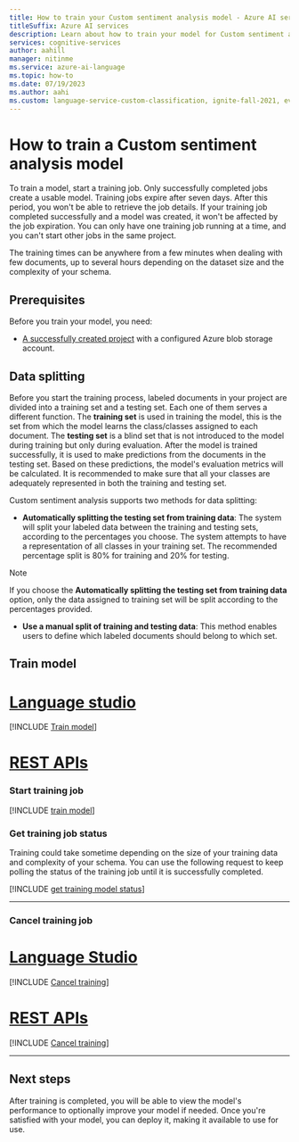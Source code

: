 ```yaml
---
title: How to train your Custom sentiment analysis model - Azure AI services
titleSuffix: Azure AI services
description: Learn about how to train your model for Custom sentiment analysis.
services: cognitive-services
author: aahill
manager: nitinme
ms.service: azure-ai-language
ms.topic: how-to
ms.date: 07/19/2023
ms.author: aahi
ms.custom: language-service-custom-classification, ignite-fall-2021, event-tier1-build-2022
---
```


# How to train a Custom sentiment analysis model

<!--Training is the process where the model learns from your [labeled data](label-data.md). After training is completed, you'll be able to [view the model's performance](view-model-evaluation.md) to determine if you need to improve your model.-->

To train a model, start a training job. Only successfully completed jobs create a usable model. Training jobs expire after seven days. After this period, you won't be able to retrieve the job details. If your training job completed successfully and a model was created, it won't be affected by the job expiration. You can only have one training job running at a time, and you can't start other jobs in the same project. 

The training times can be anywhere from a few minutes when dealing with few documents, up to several hours depending on the dataset size and the complexity of your schema.



## Prerequisites

Before you train your model, you need:

* [A successfully created project](create-project.md) with a configured Azure blob storage account.
<!--* Text data that has [been uploaded](design-schema.md#data-preparation) to your storage account.
* [Labeled data](label-data.md).

See the [project development lifecycle](../../overview.md#project-development-lifecycle) for more information.-->

## Data splitting

Before you start the training process, labeled documents in your project are divided into a training set and a testing set. Each one of them serves a different function.
The **training set** is used in training the model, this is the set from which the model learns the class/classes assigned to each document. 
The **testing set** is a blind set that is not introduced to the model during training but only during evaluation. 
After the model is trained successfully, it is used to make predictions from the documents in the testing set. Based on these predictions, the model's evaluation metrics will be calculated. 
It is recommended to make sure that all your classes are adequately represented in both the training and testing set.

Custom sentiment analysis supports two methods for data splitting:

* **Automatically splitting the testing set from training data**: The system will split your labeled data between the training and testing sets, according to the percentages you choose. The system attempts to have a representation of all classes in your training set. The recommended percentage split is 80% for training and 20% for testing. 

 > [!NOTE]
 > If you choose the **Automatically splitting the testing set from training data** option, only the data assigned to training set will be split according to the percentages provided.

* **Use a manual split of training and testing data**: This method enables users to define which labeled documents should belong to which set. <!--This step is only enabled if you have added documents to your testing set during [data labeling](tag-data.md).-->

## Train model

# [Language studio](#tab/Language-studio)

[!INCLUDE [Train model](../../../includes/custom/language-studio/train-your-model.md)]

# [REST APIs](#tab/REST-APIs)

### Start training job

[!INCLUDE [train model](../../includes/custom/rest-api/train-model.md)]

### Get training job status

Training could take sometime depending on the size of your training data and complexity of your schema. You can use the following request to keep polling the status of the training job until it is successfully completed.

 [!INCLUDE [get training model status](../../includes/custom/rest-api/get-training-status.md)]

---

### Cancel training job

# [Language Studio](#tab/language-studio)

[!INCLUDE [Cancel training](../../../includes/custom/language-studio/cancel-training.md)]

# [REST APIs](#tab/rest-api)

[!INCLUDE [Cancel training](../../includes/custom/rest-api/cancel-training.md)]

---

## Next steps

After training is completed, you will be able to view the model's performance to optionally improve your model if needed. Once you're satisfied with your model, you can deploy it, making it available to use for use.